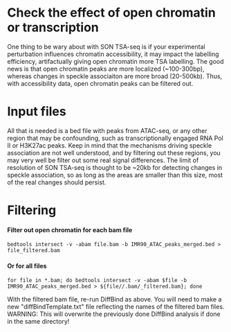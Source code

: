 # Check the effect of open chromatin or transcription
One thing to be wary about with SON TSA-seq is if your experimental perturbation influences chromatin accessibility, it may impact the labelling efficiency, artifactually giving open chromatin more TSA labelling. The good news is that open chromatin peaks are more localized (~100-300bp), whereas changes in speckle associaiton are more broad (20-500kb). Thus, with accessibility data, open chromatin peaks can be filtered out.
# Input files
All that is needed is a bed file with peaks from ATAC-seq, or any other region that may be confounding, such as transcriptionally engaged RNA Pol II or H3K27ac peaks. Keep in mind that the mechanisms driving speckle association are not well understood, and by filtering out these regions, you may very well be filter out some real signal differences. The limit of resolution of SON TSA-seq is thought to be ~20kb for detecting changes in speckle association, so as long as the areas are smaller than this size, most of the real changes should persist. 
# Filtering
#### Filter out open chromatin for each bam file
```
bedtools intersect -v -abam file.bam -b IMR90_ATAC_peaks_merged.bed > file_filtered.bam
```
#### Or for all files
```
for file in *.bam; do bedtools intersect -v -abam $file -b IMR90_ATAC_peaks_merged.bed > ${file//.bam/_filtered.bam}; done
```
With the filtered bam file, re-run DiffBind as above. You will need to make a new "diffBindTemplate.txt" file reflecting the names of the filtered bam files. WARNING: This will overwrite the previously done DiffBind analysis if done in the same directory!
